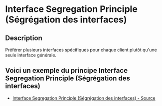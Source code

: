 # Interface Segregation Principle (Ségrégation des interfaces)


## Description

Préférer plusieurs interfaces spécifiques pour chaque client plutôt qu'une seule interface générale.


## Voici un exemple du principe Interface Segregation Principle (Ségrégation des interfaces)

* [Interface Segregation Principle (Ségrégation des interfaces) - Source](https://github.com/dev-and-web/solid-php/tree/master/src/4_interface-segregation-principle/index.php)
